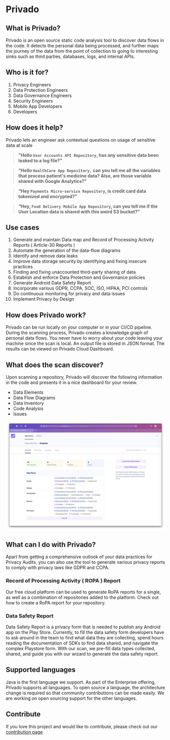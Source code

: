 # Privado

## What is Privado?

Privado is an open source static code analysis tool to discover data flows in the code. It detects the personal data being processed, and further maps the journey of the data from the point of collection to going to interesting sinks such as third parties, databases, logs, and internal APIs.

## Who is it for?

1. Privacy Engineers
2. Data Protection Engineers
3. Data Governance Engineers
4. Security Engineers
5. Mobile App Developers
6. Developers

## How does it help?

Privado lets an engineer ask contextual questions on usage of sensitive data at scale

> **"Hello `User Accounts API Repository`, has any sensitive data been leaked to a log file?"**

> **“Hello `HealthCare App Repository,` can you tell me all the variables that process patient's medicine data? Also, are those variable shared with Google Analytics?”**

> **“Hey `Payments Micro-service Repository`, is credit card data tokenized and encrypted?"**

> **“Hey, `Food Delivery Mobile App Repository`, can you tell me if the User Location data is shared with this weird S3 bucket?"**

## Use cases

1. Generate and maintain Data map and Record of Processing Activity Reports ( Article-30 Reports )
2. Automate the generation of the data-flow diagrams
3. Identify and remove data leaks
4. Improve data storage security by identifying and fixing insecure practices
5. Finding and fixing unaccounted third-party sharing of data
6. Establish and enforce Data Protection and Governance policies
7. Generate Android Data Safety Report
8. Incorporate various GDPR, CCPA, SOC, ISO, HIPAA, PCI controls
9. Do continuous monitoring for privacy and data issues
10. Implement Privacy by Design

## How does Privado work?

Privado can be run locally on your computer or in your CI/CD pipeline. During the scanning process, Privado creates a knowledge graph of personal data flows. You never have to worry about your code leaving your machine since the scan is local. An output file is stored in JSON format. The results can be viewed on Privado Cloud Dashboard.

## What does the scan discover?

Upon scanning a repository, Privado will discover the following information in the code and presents it in a nice dashboard for your review.

* Data Elements
* Data Flow Diagrams
* Data Inventory
* Code Analysis
* Issues

![](<.gitbook/assets/image (11).png>)

## What can I do with Privado?

Apart from getting a comprehensive outlook of your data practices for Privacy Audits, you can also use the tool to generate various privacy reports to comply with privacy laws like GDPR and CCPA.

### Record of Processing Activity ( ROPA ) Report

Our free cloud platform can be used to generate RoPA reports for a single, as well as a combination of repositories added to the platform. Check out how to create a RoPA report for your repository.

### Data Safety Report

Data Safety Report is a privacy form that is needed to publish any Android app on the Play Store. Currently, to fill the data safety form developers have to ask around in the team to find what data they are collecting, spend hours reading the documentation of SDKs to find data shared, and navigate the complex Playstore form. With our scan, we pre-fill data types collected, shared, and guide you with our wizard to generate the data safety report.

## Supported languages

Java is the first language we support. As part of the Enterprise offering, Privado supports all languages. To open source a language, the architecture change is required so that community contributions can be made easily. We are working on open sourcing support for the other languages.

## Contribute

If you love this project and would like to contribute, please check out our [contribution page](getting-started-with-privado/contributing.md)
